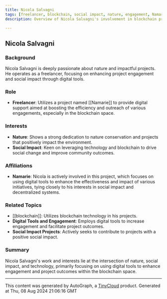 ```yaml
---
title: Nicola Salvagni
tags: [freelancer, blockchain, social impact, nature, engagement, Namarie]
description: Overview of Nicola Salvagni's involvement in blockchain projects focusing on social impact and nature.

---
```


## Nicola Salvagni

### Background
Nicola Salvagni is deeply passionate about nature and impactful projects. He operates as a freelancer, focusing on enhancing project engagement and social impact through digital tools.

### Role
- **Freelancer**: Utilizes a project named [[Namarie]] to provide digital support aimed at boosting the efficiency and outreach of various engagements, especially in the blockchain space.

### Interests
- **Nature**: Shows a strong dedication to nature conservation and projects that positively impact the environment.
- **Social Impact**: Keen on leveraging technology and blockchain to drive social change and improve community outcomes.

### Affiliations
- **Namarie**: Nicola is actively involved in this project, which focuses on using digital tools to enhance the effectiveness and impact of various initiatives, tying closely to his interests in social impact and decentralized systems.

### Related Topics
- [[blockchain]]: Utilizes blockchain technology in his projects.
- **Digital Tools and Engagement**: Employs digital tools to increase engagement and facilitate project outcomes.
- **Social Impact Projects**: Actively seeks to contribute to projects with a positive social impact.

### Summary
Nicola Salvagni's work and interests lie at the intersection of nature, social impact, and technology, primarily focusing on using digital tools to enhance engagement and project outcomes within the blockchain space.

---
This content was generated by AutoGraph, a [TinyCloud](https://tinycloud.xyz/) product.
Generated at  Thu, 08 Aug 2024 21:06:16 GMT